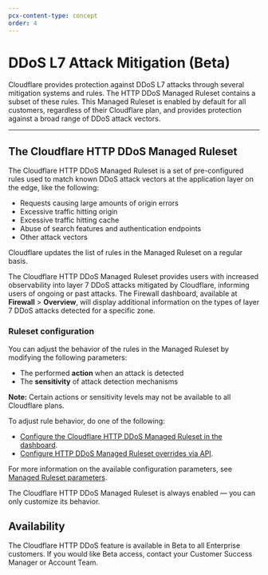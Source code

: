 ```yaml
---
pcx-content-type: concept
order: 4
---
```


# DDoS L7 Attack Mitigation (Beta)

Cloudflare provides protection against DDoS L7 attacks through several mitigation systems and rules. The HTTP DDoS Managed Ruleset contains a subset of these rules. This Managed Ruleset is enabled by default for all customers, regardless of their Cloudflare plan, and provides protection against a broad range of DDoS attack vectors.

---

## The Cloudflare HTTP DDoS Managed Ruleset

The Cloudflare HTTP DDoS Managed Ruleset is a set of pre-configured rules used to match known DDoS attack vectors at the application layer on the edge, like the following:

* Requests causing large amounts of origin errors
* Excessive traffic hitting origin
* Excessive traffic hitting cache
* Abuse of search features and authentication endpoints
* Other attack vectors

Cloudflare updates the list of rules in the Managed Ruleset on a regular basis.

The Cloudflare HTTP DDoS Managed Ruleset provides users with increased observability into layer 7 DDoS attacks mitigated by Cloudflare, informing users of ongoing or past attacks. The Firewall dashboard, available at **Firewall** > **Overview**, will display additional information on the types of layer 7 DDoS attacks detected for a specific zone.

### Ruleset configuration

You can adjust the behavior of the rules in the Managed Ruleset by modifying the following parameters:

* The performed **action** when an attack is detected
* The **sensitivity** of attack detection mechanisms

**Note:** Certain actions or sensitivity levels may not be available to all Cloudflare plans.

To adjust rule behavior, do one of the following:

* [Configure the Cloudflare HTTP DDoS Managed Ruleset in the dashboard](/ddos-l7-mitigation/configure-dashboard).
* [Configure HTTP DDoS Managed Ruleset overrides via API](/ddos-l7-mitigation/configure-api).

For more information on the available configuration parameters, see [Managed Ruleset parameters](/ddos-l7-mitigation/override-parameters).

<Aside type='note' header='Note'>

The Cloudflare HTTP DDoS Managed Ruleset is always enabled — you can only customize its behavior.

</Aside>

## Availability

The Cloudflare HTTP DDoS feature is available in Beta to all Enterprise customers. If you would like Beta access, contact your Customer Success Manager or Account Team.

